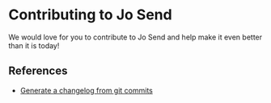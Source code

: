 # Contributing to Jo Send

We would love for you to contribute to Jo Send and help make it even better than it is today!

## References

- [Generate a changelog from git commits](https://www.npmjs.com/package/generate-changelog)
